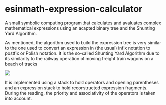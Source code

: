 # esinmath-expression-calculator
A small symbolic computing program that calculates and avaluates complex mathematical expressions using an adapted binary tree and the Shunting Yard Algorithm.

As mentioned, the algorithm used to build the expression tree is very similar to the one used to convert an expression in (the usual) infix notation to postfix or Polish notation. It is the so-called Shunting Yard Algorithm due to its similarity to the railway operation of moving freight train wagons on a beach of tracks

![](https://upload.wikimedia.org/wikipedia/commons/2/24/Shunting_yard.svg)

It is implemented using a stack to hold operators and opening parentheses and an expression stack to hold reconstructed expression fragments. During the reading, the priority and associativity of the operators is taken into account.
